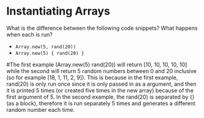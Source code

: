 # Instantiating Arrays

What is the difference between the following code snippets?  What happens when each is run?

- `Array.new(5, rand(20))`
- `Array.new(5) { rand(20) }`

#The first example (Array.new(5) rand(20)) will return [10, 10, 10, 10, 10] while the second will return 5 random numbers between 0 and 20 inclusive (so for example [18, 1, 11, 2, 9]). This is because in the first example, rand(20) is only run once since it is only passed in as a argument, and then it is printed 5 times (or created five times in the new array) because of the first argument of 5. In the second example, the rand(20) is separated by {} (as a block), therefore it is run separately 5 times and generates a different random number each time.